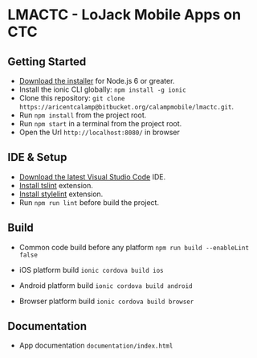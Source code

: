 # LMACTC - LoJack Mobile Apps on CTC

## Getting Started

* [Download the installer](https://nodejs.org/) for Node.js 6 or greater.
* Install the ionic CLI globally: `npm install -g ionic`
* Clone this repository: `git clone https://aricentcalamp@bitbucket.org/calampmobile/lmactc.git`.
* Run `npm install` from the project root.
* Run `npm start` in a terminal from the project root.
* Open the Url `http://localhost:8080/` in browser

## IDE & Setup

* [Download the latest Visual Studio Code](https://code.visualstudio.com/) IDE.
* [Install tslint](https://marketplace.visualstudio.com/items?itemName=eg2.tslint) extension.
* [Install stylelint](https://marketplace.visualstudio.com/items?itemName=shinnn.stylelint) extension.
* Run `npm run lint` before build the project.

## Build


* Common code build before any platform `npm run build --enableLint false`

* iOS platform build `ionic cordova build ios`

* Android platform build `ionic cordova build android`

* Browser platform build `ionic cordova build browser`

## Documentation

* App documentation `documentation/index.html`
